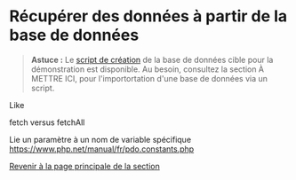 # Récupérer des données à partir de la base de données

>**Astuce :** Le [script de création](../src/exemple-interaction-bd/demo_acces_donnees.sql) de la base de données cible pour la démonstration est disponible. Au besoin, consultez la section À METTRE ICI, pour l'importortation d'une base de données via un script.





Like


fetch versus fetchAll

Lie un paramètre à un nom de variable spécifique
https://www.php.net/manual/fr/pdo.constants.php


[Revenir à la page principale de la section](README.md)
